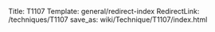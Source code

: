 Title: T1107
Template: general/redirect-index
RedirectLink: /techniques/T1107
save_as: wiki/Technique/T1107/index.html